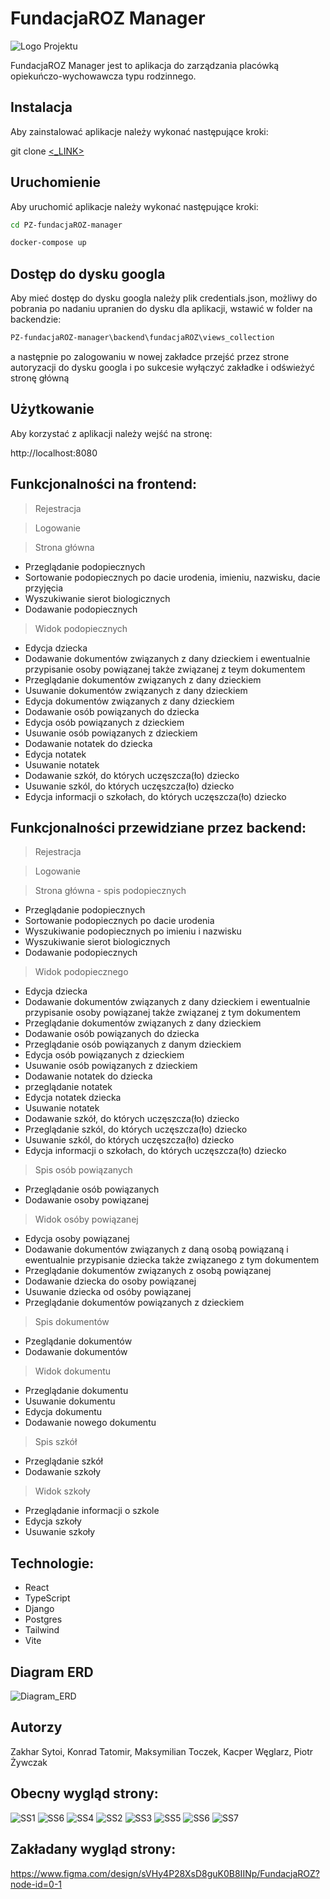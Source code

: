 # FundacjaROZ Manager
![Logo Projektu](https://github.com/KaVerSv/PZ-fundacjaROZ-manager/blob/main/logo.png)

FundacjaROZ Manager jest to aplikacja do zarządzania placówką opiekuńczo-wychowawcza typu rodzinnego.


## Instalacja

Aby zainstalować aplikacje należy wykonać następujące kroki:

git clone [<_LINK>](https://github.com/KaVerSv/PZ-fundacjaROZ-manager)

## Uruchomienie

Aby uruchomić aplikacje należy wykonać następujące kroki:

```bash
cd PZ-fundacjaROZ-manager

docker-compose up
```

## Dostęp do dysku googla

Aby mieć dostęp do dysku googla należy plik credentials.json,  możliwy do pobrania po nadaniu upranien do dysku dla aplikacji, wstawić w folder na backendzie: 
```bash
PZ-fundacjaROZ-manager\backend\fundacjaROZ\views_collection
```
a następnie po zalogowaniu w nowej zakładce przejść przez strone autoryzacji do dysku googla i po sukcesie wyłączyć zakładke i odświeżyć stronę główną

## Użytkowanie

Aby korzystać z aplikacji należy wejść na stronę:

http://localhost:8080

## Funkcjonalności na frontend:
> Rejestracja

> Logowanie

> Strona główna
- Przeglądanie podopiecznych
- Sortowanie podopiecznych po dacie urodenia, imieniu, nazwisku, dacie przyjęcia
- Wyszukiwanie sierot biologicznych
- Dodawanie podopiecznych
> Widok podopiecznych
- Edycja dziecka
- Dodawanie dokumentów związanych z dany dzieckiem i ewentualnie przypisanie osoby powiązanej także związanej z teym dokumentem
- Przeglądanie dokumentów związanych z dany dzieckiem
- Usuwanie dokumentów związanych z dany dzieckiem
- Edycja dokumentów związanych z dany dzieckiem
- Dodawanie osób powiązanych do dziecka
- Edycja osób powiązanych z dzieckiem
- Usuwanie osób powiązanych z dzieckiem
- Dodawanie notatek do dziecka
- Edycja notatek 
- Usuwanie notatek
- Dodawanie szkół, do których uczęszcza(ło) dziecko
- Usuwanie szkól, do których uczęszcza(ło) dziecko
- Edycja informacji o szkołach, do których uczęszcza(ło) dziecko

## Funkcjonalności przewidziane przez backend:
> Rejestracja

> Logowanie

> Strona główna - spis podopiecznych
- Przeglądanie podopiecznych
- Sortowanie podopiecznych po dacie urodenia
- Wyszukiwanie podopiecznych po imieniu i nazwisku
- Wyszukiwanie sierot biologicznych
- Dodawanie podopiecznych
> Widok podopiecznego
- Edycja dziecka
- Dodawanie dokumentów związanych z dany dzieckiem i ewentualnie przypisanie osoby powiązanej także związanej z tym dokumentem
- Przeglądanie dokumentów związanych z dany dzieckiem
- Dodawanie osób powiązanych do dziecka
- Przeglądanie osób powiązanych z danym dzieckiem
- Edycja osób powiązanych z dzieckiem
- Usuwanie osób powiązanych z dzieckiem
- Dodawanie notatek do dziecka
- przeglądanie notatek
- Edycja notatek dziecka
- Usuwanie notatek
- Dodawanie szkół, do których uczęszcza(ło) dziecko
- Przeglądanie szkól, do których uczęszcza(ło) dziecko
- Usuwanie szkól, do których uczęszcza(ło) dziecko
- Edycja informacji o szkołach, do których uczęszcza(ło) dziecko
> Spis osób powiązanych
- Przeglądanie osób powiązanych
- Dodawanie osoby powiązanej
> Widok osóby powiązanej
- Edycja osoby powiązanej
- Dodawanie dokumentów związanych z daną osobą powiązaną i ewentualnie przypisanie dziecka także związanego z tym dokumentem
- Przeglądanie dokumentów związanych z osobą powiązanej
- Dodawanie dziecka do osoby powiązanej
- Usuwanie dziecka od osóby powiązanej
- Przeglądanie dokumentów powiązanych z dzieckiem
>Spis dokumentów
- Pzeglądanie dokumentów
- Dodawanie dokumentów
> Widok dokumentu
- Przeglądanie dokumentu
- Usuwanie dokumentu
- Edycja dokumentu
- Dodawanie nowego dokumentu
>Spis szkół
- Przeglądanie szkół
- Dodawanie szkoły
>Widok szkoły
- Przeglądanie informacji o szkole
- Edycja szkoły
- Usuwanie szkoły


## Technologie:
- React
- TypeScript
- Django
- Postgres
- Tailwind
- Vite

## Diagram ERD
![Diagram_ERD](https://github.com/KaVerSv/PZ-fundacjaROZ-manager/blob/main/zespolowy.png)

## Autorzy
Zakhar Sytoi, Konrad Tatomir, Maksymilian Toczek, Kacper Węglarz, Piotr Żywczak

## Obecny wygląd strony:
![SS1](https://github.com/KaVerSv/PZ-fundacjaROZ-manager/blob/main/screenshot1.png)
![SS6](https://github.com/KaVerSv/PZ-fundacjaROZ-manager/blob/main/screenshot6.png)
![SS4](https://github.com/KaVerSv/PZ-fundacjaROZ-manager/blob/main/screenshot4.png)
![SS2](https://github.com/KaVerSv/PZ-fundacjaROZ-manager/blob/main/screenshot2.png)
![SS3](https://github.com/KaVerSv/PZ-fundacjaROZ-manager/blob/main/screenshot3.png)
![SS5](https://github.com/KaVerSv/PZ-fundacjaROZ-manager/blob/main/screenshot5.png)
![SS6](https://github.com/KaVerSv/PZ-fundacjaROZ-manager/blob/main/screenshot6.png)
![SS7](https://github.com/KaVerSv/PZ-fundacjaROZ-manager/blob/main/screenshot7.png)

## Zakładany wygląd strony:

https://www.figma.com/design/sVHy4P28XsD8guK0B8IINp/FundacjaROZ?node-id=0-1
